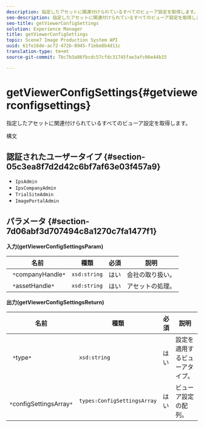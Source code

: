 ```yaml
---
description: 指定したアセットに関連付けられているすべてのビューア設定を取得します。
seo-description: 指定したアセットに関連付けられているすべてのビューア設定を取得します。
seo-title: getViewerConfigSettings
solution: Experience Manager
title: getViewerConfigSettings
topic: Scene7 Image Production System API
uuid: 61fe16de-ac72-472b-8945-f1ebe8b4d11c
translation-type: tm+mt
source-git-commit: 7bc7b3a86fbcdc57cfdc31745fae3afc06e44b15

---
```



# getViewerConfigSettings{#getviewerconfigsettings}

指定したアセットに関連付けられているすべてのビューア設定を取得します。

構文

## 認証されたユーザータイプ {#section-05c3ea8f7d2d42c6bf7af63e03f457a9}

* `IpsAdmin`
* `IpsCompanyAdmin`
* `TrialSiteAdmin`
* `ImagePortalAdmin`

## パラメータ {#section-7d06abf3d707494c8a1270c7fa1477f1}

**入力(getViewerConfigSettingsParam)**

| 名前 | 種類 | 必須 | 説明 |
|---|---|---|---|
| ` *`companyHandle`*` | `xsd:string` | はい | 会社の取り扱い。 |
| ` *`assetHandle`*` | `xsd:string` | はい | アセットの処理。 |

**出力(getViewerConfigSettingsReturn)**

| 名前 | 種類 | 必須 | 説明 |
|---|---|---|---|
| ` *`type`*` | `xsd:string` | はい | 設定を適用するビューアタイプ。 |
| ` *`configSettingsArray`*` | `types:ConfigSettingsArray` | はい | ビューア設定の配列。 |

